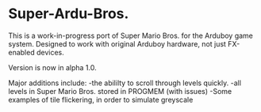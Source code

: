 # Super-Ardu-Bros.

This is a work-in-progress port of Super Mario Bros. for the Arduboy game system. 
Designed to work with original Arduboy hardware, not just FX-enabled devices. 

Version is now in alpha 1.0.

Major additions include:
-the abililty to scroll through levels quickly.
-all levels in Super Mario Bros. stored in PROGMEM (with issues)
-Some examples of tile flickering, in order to simulate greyscale
